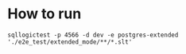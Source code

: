# How to run

```shell
sqllogictest -p 4566 -d dev -e postgres-extended './e2e_test/extended_mode/**/*.slt'
```
